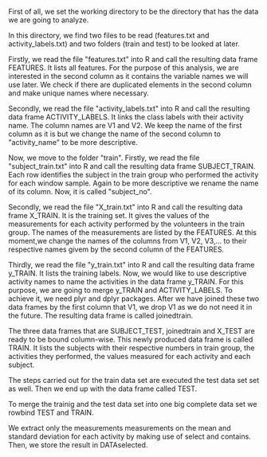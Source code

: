 First of all, we set the working directory to be the directory that has the data we are going to analyze. 

In this directory, we find two files to be read (features.txt and activity_labels.txt) and two folders (train and test)
to be looked at later.

Firstly, we read the file "features.txt" into R and call the resulting data frame FEATURES. It lists all features. For the purpose of this analysis, we are interested in the second column as it contains the variable names we will use later. We check if there are duplicated elements in the second column and make unique names where necessary.

Secondly, we read the file "activity_labels.txt" into R and call the resulting data frame ACTIVITY_LABELS. It links the class labels with their activity name. The column names are V1 and V2. We keep the name of the first column as it is but we change the name of the second column to "activity_name" to be more descriptive.

Now, we move to the folder "train". Firstly, we read the file "subject_train.txt" into R and call the resulting data frame SUBJECT_TRAIN. Each row identifies the subject in the train group who performed the activity for each window sample. Again to be more descriptive we rename the name of its column. Now, it is called "subject_no".

Secondly, we read the file "X_train.txt" into R and call the resulting data frame X_TRAIN. It is the training set. It gives the values of the measurements for each activity performed by the volunteers in the train group. The names of the measurements are listed by the FEATURES. At this moment,we change the names of the columns from V1, V2, V3,... to their respective names givem by the second column of the FEATURES.

Thirdly, we read the file "y_train.txt" into R and call the resulting data frame y_TRAIN. It lists the training labels. Now, we would like to use descriptive activity names to name the activities in the data frame y_TRAIN. For this purpose, we are going to merge y_TRAIN and ACTIVITY_LABELS. To achieve it, we need plyr and dplyr packages. After we have joined these two data frames by the first column that V1, we drop V1 as we do not need it in the future. The resulting data frame is called joinedtrain.

The three data frames that are SUBJECT_TEST, joinedtrain and X_TEST are ready to be bound column-wise. This newly produced data frame is called TRAIN. It lists the subjects with their respective numbers in train group, the activities they performed, the values measured for each activity and each subject.

The steps carried out for the train data set are executed the test data set set as well. Then we end up with the data frame called TEST. 

To merge the trainig and the test data set into one big complete data set we rowbind TEST and TRAIN. 

We extract only the measurements measurements on the mean and standard deviation for each activity by making use of select and contains. Then, we store the result in DATAselected.














